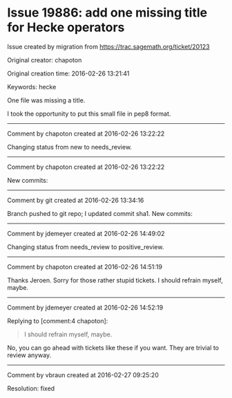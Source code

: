 # Issue 19886: add one missing title for Hecke operators

Issue created by migration from https://trac.sagemath.org/ticket/20123

Original creator: chapoton

Original creation time: 2016-02-26 13:21:41

Keywords: hecke

One file was missing a title.

I took the opportunity to put this small file in pep8 format.


---

Comment by chapoton created at 2016-02-26 13:22:22

Changing status from new to needs_review.


---

Comment by chapoton created at 2016-02-26 13:22:22

New commits:


---

Comment by git created at 2016-02-26 13:34:16

Branch pushed to git repo; I updated commit sha1. New commits:


---

Comment by jdemeyer created at 2016-02-26 14:49:02

Changing status from needs_review to positive_review.


---

Comment by chapoton created at 2016-02-26 14:51:19

Thanks Jeroen. Sorry for those rather stupid tickets. I should refrain myself, maybe.


---

Comment by jdemeyer created at 2016-02-26 14:52:19

Replying to [comment:4 chapoton]:
> I should refrain myself, maybe.

No, you can go ahead with tickets like these if you want. They are trivial to review anyway.


---

Comment by vbraun created at 2016-02-27 09:25:20

Resolution: fixed
